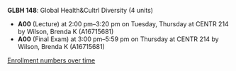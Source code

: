 **GLBH 148**: Global Health&Cultrl Diversity (4 units)

- **A00** (Lecture) at 2:00 pm–3:20 pm on Tuesday, Thursday at CENTR 214 by Wilson, Brenda K (A16715681)
- **A00** (Final Exam) at 3:00 pm–5:59 pm on Thursday at CENTR 214 by Wilson, Brenda K (A16715681)

[Enrollment numbers over time](./GLBH148.tsv)
